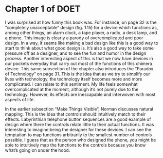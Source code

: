 # Chapter 1 of DOET

I was surprised at how funny this book was. For instance, on page 32 is the “completely unacceptable” design (fig. 1.15) for a device which functions as, among other things, an alarm clock, a tape player, a radio, a desk lamp, and a phone. This image is clearly a parody of overcomplicated and poor design. In a way, it seems like making a bad design like this is a good way to start to think about what good design is. It’s also a good way to take some pressure off as a designer, and to see the fun and humor in the design process. Another interesting aspect of this is that we now have devices in our pockets everyday that carry out most of the functions of this chimera device. This same subsection of the chapter also introduces the “Paradox of Technology” on page 31. This is the idea that as we try to simplify our lives with technology, the technology itself becomes more and more complicated. I can relate to this sentiment. My life feels somewhat overcomplicated at the moment, although it’s not purely due to the technology. However, its effects are inescapable and interwoven with most aspects of life.

In the earlier subsection “Make Things Visible”, Norman discusses natural mapping. This is the idea that controls should intuitively match to their effects. Labyrinthian telephone button sequences are a good example of design where there the controls relate little to their actual functions. It was interesting to imagine being the designer for these devices. I can see the temptation to map functions arbitrarily to the smallest number of controls possible. I guess that as the person who designed the phone, you might be able to intuitively map the functions to the controls because you know what’s going on under the hood.
